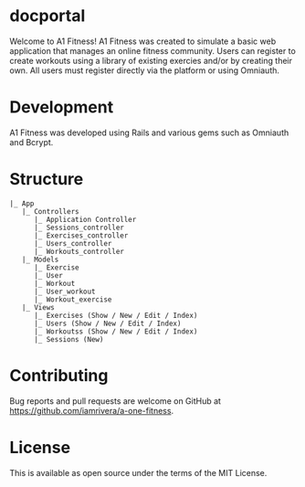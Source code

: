 
# docportal

Welcome to A1 Fitness! 
A1 Fitness was created to simulate a basic web application that manages an online fitness community. Users can register to create workouts using a library of existing exercies and/or by creating their own. All users must register directly via the platform or using Omniauth.


# Development
A1 Fitness was developed using Rails and various gems such as Omniauth and Bcrypt. 

# Structure 
```
|_ App
   |_ Controllers 
      |_ Application Controller 
      |_ Sessions_controller
      |_ Exercises_controller
      |_ Users_controller
      |_ Workouts_controller
   |_ Models
      |_ Exercise
      |_ User
      |_ Workout
      |_ User_workout
      |_ Workout_exercise
   |_ Views
      |_ Exercises (Show / New / Edit / Index)
      |_ Users (Show / New / Edit / Index)
      |_ Workoutss (Show / New / Edit / Index)
      |_ Sessions (New)
```

# Contributing
Bug reports and pull requests are welcome on GitHub at https://github.com/iamrivera/a-one-fitness.

# License
This is available as open source under the terms of the MIT License.
